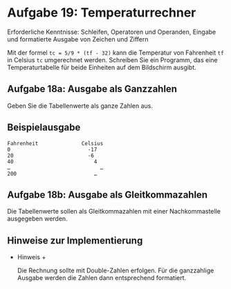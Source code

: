 # Aufgabe 19: Temperaturrechner

Erforderliche Kenntnisse: Schleifen, Operatoren und Operanden, Eingabe und formatierte Ausgabe von Zeichen und Ziffern

Mit der formel `tc = 5/9 * (tf - 32)` kann die Temperatur von Fahrenheit `tf` in Celsius `tc` umgerechnet werden. Schreiben Sie ein Programm, das eine Temperaturtabelle für beide Einheiten auf dem Bildschirm ausgibt.

## Aufgabe 18a: Ausgabe als Ganzzahlen
Geben Sie die Tabellenwerte als ganze Zahlen aus. 

## Beispielausgabe

```clike
Fahrenheit				Celsius
0                         -17
20						  -6
40						    4
…						      …
200						    …
```

## Aufgabe 18b: Ausgabe als Gleitkommazahlen

Die Tabellenwerte sollen als Gleitkommazahlen mit einer Nachkommastelle ausgegeben werden.


## Hinweise zur Implementierung

+ Hinweis +

  Die Rechnung sollte mit Double-Zahlen erfolgen. Für die ganzzahlige Ausgabe werden die Zahlen dann entsprechend formatiert. 


